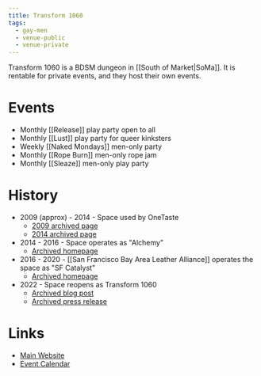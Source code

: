 ```yaml
---
title: Transform 1060
tags:
  - gay-men
  - venue-public
  - venue-private
---
```


Transform 1060 is a BDSM dungeon in [[South of Market|SoMa]]. It is rentable for private events, and they host their own events.

# Events
- Monthly [[Release]] play party open to all
- Monthly [[Lust]] play party for queer kinksters
- Weekly [[Naked Mondays]] men-only party
- Monthly [[Rope Burn]] men-only rope jam
- Monthly [[Sleaze]] men-only play party

# History
- 2009 (approx) - 2014 - Space used by OneTaste 
	- [2009 archived page](https://web.archive.org/web/20100831175613/http://www.onetaste.us/centers.php)
	- [2014 archived page](https://web.archive.org/web/20140208042818/http://onetaste.us/legal/)
- 2014 - 2016 - Space operates as "Alchemy" 
	-  [Archived homepage](https://web.archive.org/web/20150703153125/http://alchemysf.com/)
- 2016 - 2020 - [[San Francisco Bay Area Leather Alliance]] operates the space as "SF Catalyst" 
	-  [Archived homepage](https://web.archive.org/web/20211208184619/https://sfcatalyst.org/)
- 2022 - Space reopens as Transform 1060 
	-  [Archived blog post](https://web.archive.org/web/20230325102504/https://sfleatherdistrict.org/catalyst-transforms/)
	-  [Archived press release](https://web.archive.org/web/20220202181523/https://sfleatherdistrict.org/wp-content/uploads/2022/01/Transform1060-Press-Release-01012022.pdf)

# Links
- [Main Website](https://www.transform1060.org)
- [Event Calendar](https://www.transform1060.org/calendar/)